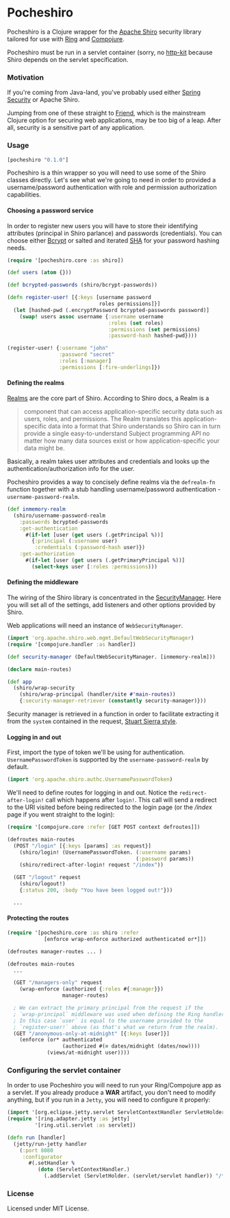 # Pocheshiro

Pocheshiro is a Clojure wrapper for the [Apache
Shiro](http://shiro.apache.org/) security library tailored for use with
[Ring](https://github.com/ring-clojure/ring) and
[Compojure](https://github.com/weavejester/compojure).

Pocheshiro must be run in a servlet container (sorry, no
[http-kit](http://http-kit.org/) because Shiro depends on the servlet
specification.

### Motivation

If you're coming from Java-land, you've probably used either [Spring
Security](http://projects.spring.io/spring-security/) or Apache Shiro.

Jumping from one of these straight to
[Friend](https://github.com/cemerick/friend), which is the mainstream Clojure
option for securing web applications, may be too big of a leap. After all,
security is a sensitive part of any application.

### Usage

```clj
[pocheshiro "0.1.0"]
```
Pocheshiro is a thin wrapper so you will need to use some of the Shiro classes
directly.  Let's see what we're going to need in order to provided a
username/password authentication with role and permission authorization
capabilities.

#### Choosing a password service

In order to register new users you will have to store their identifying
attributes (principal in Shiro parlance) and passwords (credentials).  You can
choose either [Bcrypt](http://en.wikipedia.org/wiki/Bcrypt) or salted and
iterated [SHA](http://en.wikipedia.org/wiki/Secure_Hash_Algorithm) for your
password hashing needs.

```clj
(require '[pocheshiro.core :as shiro])

(def users (atom {}))

(def bcrypted-passwords (shiro/bcrypt-passwords))

(defn register-user! [{:keys [username password
                              roles permissions]}]
  (let [hashed-pwd (.encryptPassword bcrypted-passwords password)]
    (swap! users assoc username {:username username
                                 :roles (set roles)
                                 :permissions (set permissions)
                                 :password-hash hashed-pwd})))

(register-user! {:username "john"
                 :password "secret"
                 :roles [:manager]
                 :permissions [:fire-underlings]})
```

#### Defining the realms

[Realms](http://shiro.apache.org/realm.html) are the core part of Shiro.
According to Shiro docs, a Realm is a

> component that can access application-specific security data such as users,
> roles, and permissions. The Realm translates this application-specific data
> into a format that Shiro understands so Shiro can in turn provide a single
> easy-to-understand Subject programming API no matter how many data sources
> exist or how application-specific your data might be.

Basically, a realm takes user attributes and credentials and looks up the
authentication/authorization info for the user.

Pocheshiro provides a way to concisely define realms via the `defrealm-fn`
function together with a stub handling username/password authentication -
`username-password-realm`.

```clj
(def inmemory-realm
  (shiro/username-password-realm
    :passwords bcrypted-passwords
    :get-authentication
      #(if-let [user (get users (.getPrincipal %))]
        {:principal (:username user)
         :credentials (:password-hash user)})
    :get-authorization
      #(if-let [user (get users (.getPrimaryPrincipal %))]
        (select-keys user [:roles :permissions)))
```

#### Defining the middleware

The wiring of the Shiro library is concentrated in the
[SecurityManager](http://shiro.apache.org/securitymanager.html).  Here you will
set all of the settings, add listeners and other options provided by Shiro.

Web applications will need an instance of `WebSecurityManager`.

```clj
(import 'org.apache.shiro.web.mgmt.DefaultWebSecurityManager)
(require '[compojure.handler :as handler])

(def security-manager (DefaultWebSecurityManager. [inmemory-realm]))

(declare main-routes)

(def app
  (shiro/wrap-security
    (shiro/wrap-principal (handler/site #'main-routes))
    {:security-manager-retriever (constantly security-manager)}))
```

Security manager is retrieved in a function in order to facilitate extracting
it from the `system` contained in the request, [Stuart Sierra
style](https://github.com/stuartsierra/reloaded).

#### Logging in and out

First, import the type of token we'll be using for authentication.
`UsernamePasswordToken` is supported by the `username-password-realm` by
default.

```clj
(import 'org.apache.shiro.authc.UsernamePasswordToken)
```

We'll need to define routes for logging in and out. Notice the
`redirect-after-login!` call which happens after `login!`. This call will send
a redirect to the URI visited before being redirected to the login page (or the
*/index* page if you went straight to the login):

```clj
(require '[compojure.core :refer [GET POST context defroutes]])

(defroutes main-routes
  (POST "/login" [{:keys [params] :as request}]
    (shiro/login! (UsernamePasswordToken. (:username params)
                                          (:password params))
    (shiro/redirect-after-login! request "/index"))

  (GET "/logout" request
    (shiro/logout!)
    {:status 200, :body "You have been logged out!"}))

  ...
```

#### Protecting the routes

```clj
(require '[pocheshiro.core :as shiro :refer
            [enforce wrap-enforce authorized authenticated or*]])

(defroutes manager-routes ... )

(defroutes main-routes
  ...

  (GET "/managers-only" request
    (wrap-enforce (authorized {:roles #{:manager}})
                  manager-routes)

  ; We can extract the primary principal from the request if the
  ; `wrap-principal` middleware was used when defining the Ring handler.
  ; In this case `user` is equal to the username provided to the
  ; `register-user!` above (as that's what we return from the realm).
  (GET "/anonymous-only-at-midnight" [{:keys [user]}]
    (enforce (or* authenticated
                  (authorized #(= dates/midnight (dates/now))))
             (views/at-midnight user))))
```

### Configuring the servlet container

In order to use Pocheshiro you will need to run your Ring/Compojure app as a
servlet. If you already produce a **WAR** artifact, you don't need to modify
anything, but if you run in a `Jetty`, you will need to configure it properly:

```clj
(import '[org.eclipse.jetty.servlet ServletContextHandler ServletHolder])
(require '[ring.adapter.jetty :as jetty]
         '[ring.util.servlet :as servlet])

(defn run [handler]
  (jetty/run-jetty handler
    (:port 8080
     :configurator
       #(.setHandler %
          (doto (ServletContextHandler.)
            (.addServlet (ServletHolder. (servlet/servlet handler)) "/*")))))))
```

### License

Licensed under MIT License.
